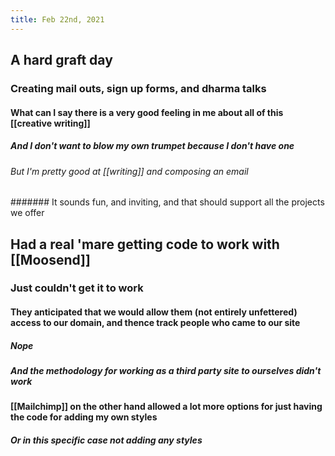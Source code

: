 ```yaml
---
title: Feb 22nd, 2021
---
```


## A hard graft day
### Creating mail outs, sign up forms, and dharma talks
#### What can I say there is a very good feeling in me about all of this [[creative writing]]
##### And I don't want to blow my own trumpet because I don't have one
###### But I'm pretty good at [[writing]] and composing an email
####### It sounds fun, and inviting, and that should support all the projects we offer
## Had a real 'mare getting code to work with [[Moosend]]
### Just couldn't get it to work
#### They anticipated that we would allow them (not entirely unfettered) access to our domain, and thence track people who came to our site
##### Nope
##### And the methodology for working as a third party site to ourselves didn't work
#### [[Mailchimp]] on the other hand allowed a lot more options for just having the code for adding my own styles
##### Or in this specific case not adding any styles
